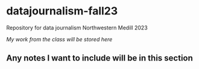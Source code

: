 # datajournalism-fall23

Repository for data journalism Northwestern Medill 2023

*My work from the class will be stored here*

## Any notes I want to include will be in this section

